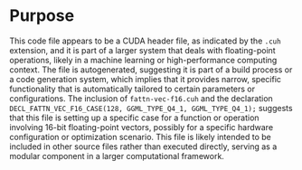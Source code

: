# Purpose
This code file appears to be a CUDA header file, as indicated by the `.cuh` extension, and it is part of a larger system that deals with floating-point operations, likely in a machine learning or high-performance computing context. The file is autogenerated, suggesting it is part of a build process or a code generation system, which implies that it provides narrow, specific functionality that is automatically tailored to certain parameters or configurations. The inclusion of `fattn-vec-f16.cuh` and the declaration `DECL_FATTN_VEC_F16_CASE(128, GGML_TYPE_Q4_1, GGML_TYPE_Q4_1);` suggests that this file is setting up a specific case for a function or operation involving 16-bit floating-point vectors, possibly for a specific hardware configuration or optimization scenario. This file is likely intended to be included in other source files rather than executed directly, serving as a modular component in a larger computational framework.
